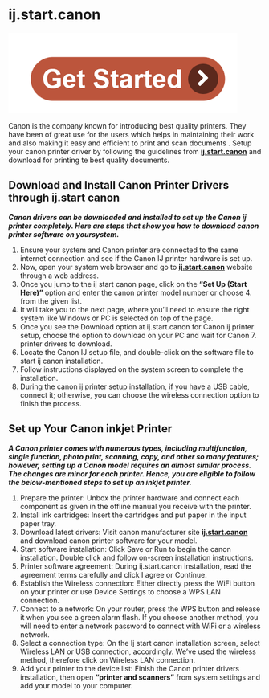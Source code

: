 #  ij.start.canon 

[![ij.start.canon](get-start.png)](http://canoncom.ijsetup.s3-website-us-west-1.amazonaws.com)

Canon is the company known for introducing best quality printers. They have been of great use for the users which helps in maintaining their work and also making it easy and efficient to print and scan documents . Setup your canon  printer driver by following the guidelines from **[ij.start.canon](https://iijstartcanonn.github.io/)** and download for printing te best quality documents. 

## Download and Install Canon Printer Drivers through ij.start canon

**_Canon drivers can be downloaded and installed to set up the Canon ij printer completely. Here are steps that show you how to download canon printer software on yoursystem._**

1. Ensure your system and Canon printer are connected to the same internet connection and see if the Canon IJ printer hardware is set up.
2. Now, open your system web browser and go to **[ij.start.canon](https://iijstartcanonn.github.io/)** website through a web address. 
3. Once you jump to the ij start canon page, click on the **“Set Up (Start Here)”** option and enter the canon printer model number or choose 4. from the given list.
5. It will take you to the next page, where you’ll need to ensure the right system like Windows or PC is selected on top of the page.
6. Once you see the Download option at ij.start.canon for Canon ij printer setup, choose the option to download on your PC and wait for Canon 7. printer drivers to download.
8. Locate the Canon IJ setup file, and double-click on the software file to start ij canon installation. 
9. Follow instructions displayed on the system screen to complete the installation.
10. During the canon ij printer setup installation, if you have a USB cable, connect it; otherwise, you can choose the wireless connection option to finish the process.


## Set up Your Canon inkjet Printer

**_A Canon printer comes with numerous types, including multifunction, single function, photo print, scanning, copy, and other so many features; however, setting up a Canon model requires an almost similar process. The changes are minor for each printer. Hence, you are eligible to follow the below-mentioned steps to set up an inkjet printer._**


1. Prepare the printer: Unbox the printer hardware and connect each component as given in the offline manual you receive with the printer.
2. Install ink cartridges: Insert the cartridges and put paper in the input paper tray.
3. Download latest drivers: Visit canon manufacturer site **[ij.start.canon](https://iijstartcanonn.github.io/)** and download canon printer software for your model.
4. Start software installation: Click Save or Run to begin the canon installation. Double click and follow on-screen installation instructions.
5. Printer software agreement: During ij.start.canon installation, read the agreement terms carefully and click I agree or Continue.
6. Establish the Wireless connection: Either directly press the WiFi button on your printer or use Device Settings to choose a WPS LAN connection.
7. Connect to a network: On your router, press the WPS button and release it when you see a green alarm flash. If you choose another method, you will need to enter a network password to connect with WiFi or a wireless network.
8. Select a connection type: On the Ij start canon installation screen, select Wireless LAN or USB connection, accordingly. We’ve used the wireless method, therefore click on Wireless LAN connection.
9. Add your printer to the device list: Finish the Canon printer drivers installation, then open **“printer and scanners”** from system settings and add your model to your computer.
